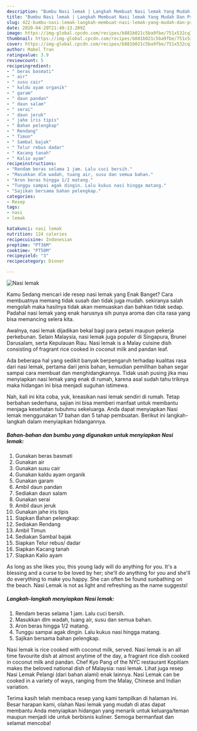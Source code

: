 ```yaml
---
description: "Bumbu Nasi lemak | Langkah Membuat Nasi lemak Yang Mudah Dan Praktis"
title: "Bumbu Nasi lemak | Langkah Membuat Nasi lemak Yang Mudah Dan Praktis"
slug: 422-bumbu-nasi-lemak-langkah-membuat-nasi-lemak-yang-mudah-dan-praktis
date: 2020-04-29T21:49:13.209Z
image: https://img-global.cpcdn.com/recipes/b881b021c5ba9fbe/751x532cq70/nasi-lemak-foto-resep-utama.jpg
thumbnail: https://img-global.cpcdn.com/recipes/b881b021c5ba9fbe/751x532cq70/nasi-lemak-foto-resep-utama.jpg
cover: https://img-global.cpcdn.com/recipes/b881b021c5ba9fbe/751x532cq70/nasi-lemak-foto-resep-utama.jpg
author: Mabel Tran
ratingvalue: 3.9
reviewcount: 5
recipeingredient:
- " beras basmati"
- " air"
- " susu cair"
- " kaldu ayam organik"
- " garam"
- " daun pandan"
- " daun salam"
- " serai"
- " daun jeruk"
- " jahe iris tipis"
- " Bahan pelengkap"
- " Rendang"
- " Timun"
- " Sambal bajak"
- " Telur rebus dadar"
- " Kacang tanah"
- " Kalio ayam"
recipeinstructions:
- "Rendam beras selama 1 jam. Lalu cuci bersih."
- "Masukkan dlm wadah, tuang air, susu dan semua bahan."
- "Aron beras hingga 1/2 matang."
- "Tunggu sampai agak dingin. Lalu kukus nasi hingga matang."
- "Sajikan bersama bahan pelengkap."
categories:
- Resep
tags:
- nasi
- lemak

katakunci: nasi lemak 
nutrition: 124 calories
recipecuisine: Indonesian
preptime: "PT36M"
cooktime: "PT58M"
recipeyield: "3"
recipecategory: Dinner

---
```



![Nasi lemak](https://img-global.cpcdn.com/recipes/b881b021c5ba9fbe/751x532cq70/nasi-lemak-foto-resep-utama.jpg)

Kamu Sedang mencari ide resep nasi lemak yang Enak Banget? Cara membuatnya memang tidak susah dan tidak juga mudah. sekiranya salah mengolah maka hasilnya tidak akan memuaskan dan bahkan tidak sedap. Padahal nasi lemak yang enak harusnya sih punya aroma dan cita rasa yang bisa memancing selera kita.

Awalnya, nasi lemak dijadikan bekal bagi para petani maupun pekerja perkebunan. Selain Malaysia, nasi lemak juga populer di Singapura, Brunei Darusalam, serta Kepulauan Riau. Nasi lemak is a Malay cuisine dish consisting of fragrant rice cooked in coconut milk and pandan leaf.

Ada beberapa hal yang sedikit banyak berpengaruh terhadap kualitas rasa dari nasi lemak, pertama dari jenis bahan, kemudian pemilihan bahan segar sampai cara membuat dan menghidangkannya. Tidak usah pusing jika mau menyiapkan nasi lemak yang enak di rumah, karena asal sudah tahu triknya maka hidangan ini bisa menjadi suguhan istimewa.


Nah, kali ini kita coba, yuk, kreasikan nasi lemak sendiri di rumah. Tetap berbahan sederhana, sajian ini bisa memberi manfaat untuk membantu menjaga kesehatan tubuhmu sekeluarga. Anda dapat menyiapkan Nasi lemak menggunakan 17 bahan dan 5 tahap pembuatan. Berikut ini langkah-langkah dalam menyiapkan hidangannya.

<!--inarticleads1-->

##### Bahan-bahan dan bumbu yang digunakan untuk menyiapkan Nasi lemak:

1. Gunakan  beras basmati
1. Gunakan  air
1. Gunakan  susu cair
1. Gunakan  kaldu ayam organik
1. Gunakan  garam
1. Ambil  daun pandan
1. Sediakan  daun salam
1. Gunakan  serai
1. Ambil  daun jeruk
1. Gunakan  jahe iris tipis
1. Siapkan  Bahan pelengkap:
1. Sediakan  Rendang
1. Ambil  Timun
1. Sediakan  Sambal bajak
1. Siapkan  Telur rebus/ dadar
1. Siapkan  Kacang tanah
1. Siapkan  Kalio ayam


As long as she likes you, this young lady will do anything for you. It&#39;s a blessing and a curse to be loved by her; she&#39;ll do anything for you and she&#39;ll do everything to make you happy. She can often be found sunbathing on the beach. Nasi Lemak is not as light and refreshing as the name suggests! 

<!--inarticleads2-->

##### Langkah-langkah menyiapkan Nasi lemak:

1. Rendam beras selama 1 jam. Lalu cuci bersih.
1. Masukkan dlm wadah, tuang air, susu dan semua bahan.
1. Aron beras hingga 1/2 matang.
1. Tunggu sampai agak dingin. Lalu kukus nasi hingga matang.
1. Sajikan bersama bahan pelengkap.


Nasi lemak is rice cooked with coconut milk, served. Nasi lemak is an all time favourite dish at almost anytime of the day, a fragrant rice dish cooked in coconut milk and pandan. Chef Kyo Pang of the NYC restaurant Kopitiam makes the beloved national dish of Malaysia: nasi lemak. Lihat juga resep Nasi Lemak Pelangi (dari bahan alami) enak lainnya. Nasi Lemak can be cooked in a variety of ways, ranging from the Malay, Chinese and Indian variation. 

Terima kasih telah membaca resep yang kami tampilkan di halaman ini. Besar harapan kami, olahan Nasi lemak yang mudah di atas dapat membantu Anda menyiapkan hidangan yang menarik untuk keluarga/teman maupun menjadi ide untuk berbisnis kuliner. Semoga bermanfaat dan selamat mencoba!
